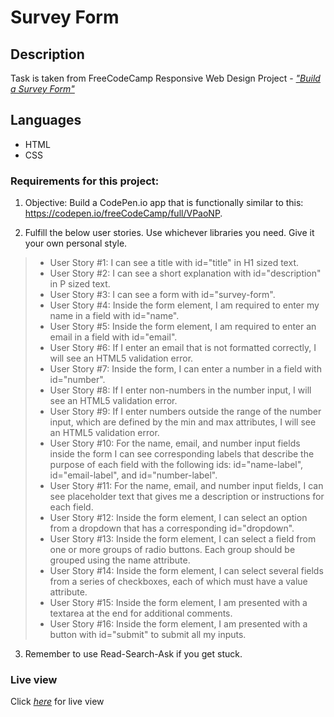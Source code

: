 # Survey Form

## Description

Task is taken from FreeCodeCamp Responsive Web Design Project - [_"Build a Survey Form"_](https://www.freecodecamp.org/learn/responsive-web-design/responsive-web-design-projects/build-a-survey-form)

## Languages

- HTML
- CSS

### Requirements for this project:

1. Objective: Build a CodePen.io app that is functionally similar to this: https://codepen.io/freeCodeCamp/full/VPaoNP.

2. Fulfill the below user stories. Use whichever libraries you need. Give it your own personal style.

> - User Story #1: I can see a title with id="title" in H1 sized text.
> - User Story #2: I can see a short explanation with id="description" in P sized text.
> - User Story #3: I can see a form with id="survey-form".
> - User Story #4: Inside the form element, I am required to enter my name in a field with id="name".
> - User Story #5: Inside the form element, I am required to enter an email in a field with id="email".
> - User Story #6: If I enter an email that is not formatted correctly, I will see an HTML5 validation error.
> - User Story #7: Inside the form, I can enter a number in a field with id="number".
> - User Story #8: If I enter non-numbers in the number input, I will see an HTML5 validation error.
> - User Story #9: If I enter numbers outside the range of the number input, which are defined by the min and max attributes, I will see an HTML5 validation error.
> - User Story #10: For the name, email, and number input fields inside the form I can see corresponding labels that describe the purpose of each field with the following ids: id="name-label", id="email-label", and id="number-label".
> - User Story #11: For the name, email, and number input fields, I can see placeholder text that gives me a description or instructions for each field.
> - User Story #12: Inside the form element, I can select an option from a dropdown that has a corresponding id="dropdown".
> - User Story #13: Inside the form element, I can select a field from one or more groups of radio buttons. Each group should be grouped using the name attribute.
> - User Story #14: Inside the form element, I can select several fields from a series of checkboxes, each of which must have a value attribute.
> - User Story #15: Inside the form element, I am presented with a textarea at the end for additional comments.
> - User Story #16: Inside the form element, I am presented with a button with id="submit" to submit all my inputs.

3. Remember to use Read-Search-Ask if you get stuck.

### Live view

Click [_here_](https://tjjdx.csb.app/) for live view
